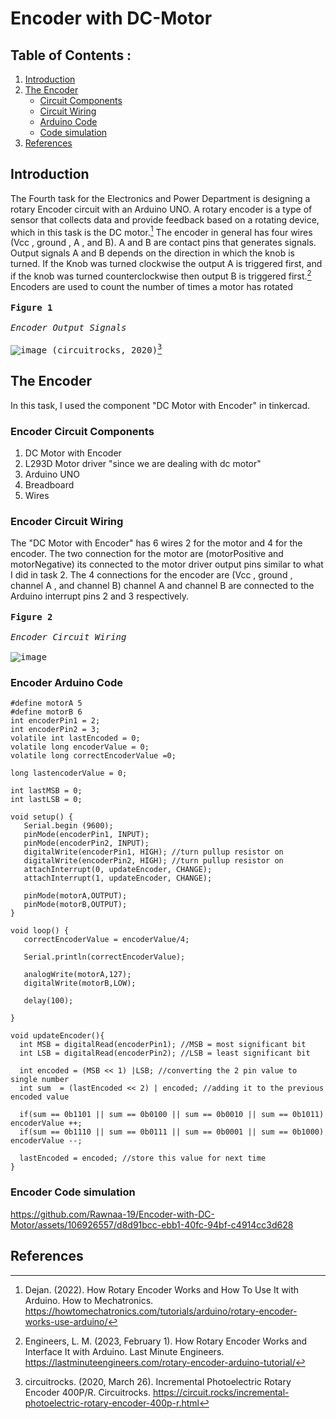 # Encoder with DC-Motor
## Table of Contents : 
1. [Introduction](#Introduction)
1. [The Encoder](#The-Encoder)
    - [Circuit Components](#Encoder-Circuit-Components)
    - [Circuit Wiring](#Encoder-Circuit-Wiring)
    - [Arduino Code](#Encoder-Arduino-Code)
    - [Code simulation](#Encoder-Code-simulation)
1. [References](#References)
## Introduction
The Fourth task for the Electronics and Power Department is designing a rotary Encoder circuit with an Arduino UNO. A rotary encoder is a type of sensor that collects data and provide feedback based on a rotating device, which in this task is the DC motor.[^2] The encoder in general has four wires (Vcc , ground , A , and B). A and B are contact pins that generates signals. Output signals A and B depends on the direction in which the knob is turned. If the Knob was turned clockwise the output A is triggered first, and if the knob was turned counterclockwise then output B is triggered first.[^3] Encoders are used to count the number of times a motor has rotated<br><br>
<kbd> **Figure 1** <br><br>*Encoder Output Signals*<br><br> <kbd>![image](https://github.com/Rawnaa-19/Encoder-with-DC-Motor/assets/106926557/84696462-c6aa-4fd5-862d-67e4461f6cf0) (circuitrocks, 2020)[^1]</kbd></kbd>

## The Encoder
In this task, I used the component "DC Motor with Encoder" in tinkercad. 
### Encoder Circuit Components
1. DC Motor with Encoder
2. L293D Motor driver "since we are dealing with dc motor"
3. Arduino UNO
4. Breadboard
5. Wires
   
### Encoder Circuit Wiring
The "DC Motor with Encoder" has 6 wires 2 for the motor and 4 for the encoder. The two connection for the motor are (motorPositive and motorNegative) its connected to the motor driver output pins similar to what I did in task 2. The 4 connections for the encoder are (Vcc , ground , channel A , and channel B) channel A and channel B are connected to the Arduino interrupt pins 2 and 3 respectively.<br><br>
<kbd> **Figure 2** <br><br>*Encoder Circuit Wiring*<br><br> <kbd> ![image](https://github.com/Rawnaa-19/Encoder-with-DC-Motor/assets/106926557/c346d05e-5711-4370-b099-cb7d4e232013)
</kbd></kbd>
### Encoder Arduino Code
```
#define motorA 5
#define motorB 6
int encoderPin1 = 2;
int encoderPin2 = 3;
volatile int lastEncoded = 0;
volatile long encoderValue = 0;
volatile long correctEncoderValue =0;
 
long lastencoderValue = 0;
 
int lastMSB = 0;
int lastLSB = 0;

void setup() {
   Serial.begin (9600);
   pinMode(encoderPin1, INPUT);
   pinMode(encoderPin2, INPUT);
   digitalWrite(encoderPin1, HIGH); //turn pullup resistor on
   digitalWrite(encoderPin2, HIGH); //turn pullup resistor on
   attachInterrupt(0, updateEncoder, CHANGE);
   attachInterrupt(1, updateEncoder, CHANGE);
  
   pinMode(motorA,OUTPUT);
   pinMode(motorB,OUTPUT);
}

void loop() {
   correctEncoderValue = encoderValue/4;
  
   Serial.println(correctEncoderValue);
  
   analogWrite(motorA,127);
   digitalWrite(motorB,LOW);

   delay(100);

}

void updateEncoder(){
  int MSB = digitalRead(encoderPin1); //MSB = most significant bit
  int LSB = digitalRead(encoderPin2); //LSB = least significant bit
 
  int encoded = (MSB << 1) |LSB; //converting the 2 pin value to single number
  int sum  = (lastEncoded << 2) | encoded; //adding it to the previous encoded value
 
  if(sum == 0b1101 || sum == 0b0100 || sum == 0b0010 || sum == 0b1011) encoderValue ++;
  if(sum == 0b1110 || sum == 0b0111 || sum == 0b0001 || sum == 0b1000) encoderValue --;
 
  lastEncoded = encoded; //store this value for next time
}
```
### Encoder Code simulation


https://github.com/Rawnaa-19/Encoder-with-DC-Motor/assets/106926557/d8d91bcc-ebb1-40fc-94bf-c4914cc3d628


## References
[^1]: circuitrocks. (2020, March 26). Incremental Photoelectric Rotary Encoder 400P/R. Circuitrocks. https://circuit.rocks/incremental-photoelectric-rotary-encoder-400p-r.html
[^2]: Dejan. (2022). How Rotary Encoder Works and How To Use It with Arduino. How to Mechatronics. https://howtomechatronics.com/tutorials/arduino/rotary-encoder-works-use-arduino/
[^3]: Engineers, L. M. (2023, February 1). How Rotary Encoder Works and Interface It with Arduino. Last Minute Engineers. https://lastminuteengineers.com/rotary-encoder-arduino-tutorial/
